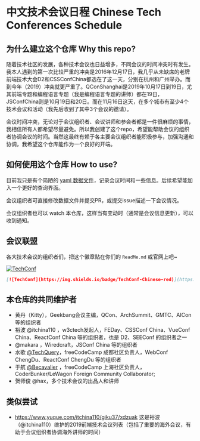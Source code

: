 # 中文技术会议日程 Chinese Tech Conferences Schedule

## 为什么建立这个仓库 Why this repo?

随着技术社区的发展，各种技术会议也日益增多，不同会议的时间冲突时有发生。我本人遇到的第一次比较严重的冲突是2016年12月17日，我几乎从未缺席的老牌前端技术大会D2和CSSConfChina都选在了这一天，分别在杭州和广州举办。而到今年（2019）冲突就更严重了。QConShanghai是2019年10月17日到19日，尤其前端专题和编程语言专题（我是编程语言专题的讲师）都在19日，JSConfChina则是10月19日和20日。而在11月16日这天，在多个城市有至少4个技术会议和活动（我先后收到了其中3个会议的邀请）。

会议时间冲突，无论对于会议组织者、会议讲师和参会者都是一件很麻烦的事情，我相信所有人都希望尽量避免。所以我创建了这个repo，希望能帮助会议的组织者协调会议的时间。当然这最终有赖于各主要会议组织者能积极参与，加强沟通和协调，我希望这个仓库能作为一个良好的开端。

## 如何使用这个仓库 How to use?

目前我只是有个简陋的 [yaml 数据文件](./2019.yaml)，记录会议时间和一些信息。后续希望能加入一个更好的查询界面。

会议组织者可直接修改数据文件并提交PR，或提交issue描述一下会议情况。

会议组织者也可以 watch 本仓库，这样当有变动时（通常是会议信息更新），可以收到通知。

## 会议联盟

各大技术会议的组织者们，把这个徽章贴在你们的 `ReadMe.md` 或官网上吧~

[![TechConf](https://img.shields.io/badge/TechConf-Chinese-red)](https://github.com/hax/chinese-tech-conf-schedule)

```markdown
[![TechConf](https://img.shields.io/badge/TechConf-Chinese-red)](https://github.com/hax/chinese-tech-conf-schedule)
```

## 本仓库的共同维护者

- 黄丹（Kitty），Geekbang会议主编，QCon、ArchSummit、GMTC、AICon 等的组织者
- 裕波 @itchina110 ，w3ctech发起人，FEDay、CSSConf China、VueConf China、ReactConf China 等的组织者，也是 D2、SEEConf 的组织者之一
- @makara ，Wiredcraft，JSConf China 等的组织者
- 水歌 [@TechQuery](https://github.com/TechQuery)，freeCodeCamp 成都社区负责人，WebConf ChengDu、ReactConf ChengDu 等的组织者
- 于航 [@Becavalier](https://github.com/Becavalier) ，freeCodeCamp 上海社区负责人，CoderBunker/LeWagon Foreign Community Collaborator;
- 贺师俊 @hax，多个技术会议的出品人和讲师

## 类似尝试

- https://www.yuque.com/itchina110/giku37/xdzuak
这是裕波（@itchina110）维护的2019前端技术会议列表（包括了重要的海外会议，有助于会议组织者协调海外讲师的时间）
